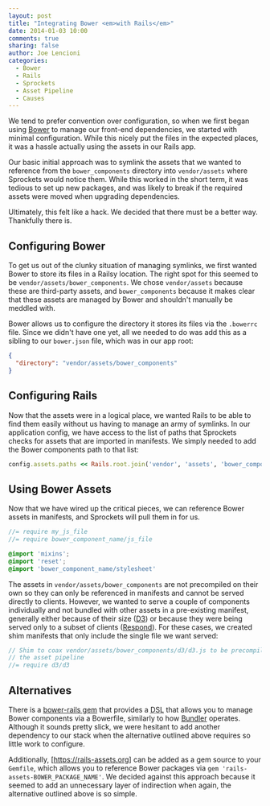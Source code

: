 ```yaml
---
layout: post
title: "Integrating Bower <em>with Rails</em>"
date: 2014-01-03 10:00
comments: true
sharing: false
author: Joe Lencioni
categories:
  - Bower
  - Rails
  - Sprockets
  - Asset Pipeline
  - Causes
---
```


We tend to prefer convention over configuration, so when we first began using
[Bower] to manage our front-end dependencies, we started with minimal
configuration. While this nicely put the files in the expected places, it was a
hassle actually using the assets in our Rails app.

Our basic initial approach was to symlink the assets that we wanted to
reference from the `bower_components` directory into `vendor/assets` where
Sprockets would notice them. While this worked in the short term, it was
tedious to set up new packages, and was likely to break if the required assets
were moved when upgrading dependencies.

Ultimately, this felt like a hack. We decided that there must be a better way.
Thankfully there is.

<!-- more -->

## Configuring Bower

To get us out of the clunky situation of managing symlinks, we first wanted
Bower to store its files in a Railsy location. The right spot for this seemed
to be `vendor/assets/bower_components`. We chose `vendor/assets` because these
are third-party assets, and `bower_components` because it makes clear that
these assets are managed by Bower and shouldn't manually be meddled with.

Bower allows us to configure the directory it stores its files via the
`.bowerrc` file. Since we didn't have one yet, all we needed to do was add this
as a sibling to our `bower.json` file, which was in our app root:

```json .bowerrc
{
  "directory": "vendor/assets/bower_components"
}
```

## Configuring Rails

Now that the assets were in a logical place, we wanted Rails to be able to find
them easily without us having to manage an army of symlinks. In our application
config, we have access to the list of paths that Sprockets checks for assets
that are imported in manifests. We simply needed to add the Bower components
path to that list:

```ruby config/application.rb
config.assets.paths << Rails.root.join('vendor', 'assets', 'bower_components')
```

## Using Bower Assets

Now that we have wired up the critical pieces, we can reference Bower assets in
manifests, and Sprockets will pull them in for us.

```js Example application.js
//= require my_js_file
//= require bower_component_name/js_file
```

```scss Example application.css.scss
@import 'mixins';
@import 'reset';
@import 'bower_component_name/stylesheet'
```

The assets in `vendor/assets/bower_components` are not precompiled on their own
so they can only be referenced in manifests and cannot be served directly to
clients. However, we wanted to serve a couple of components individually and
not bundled with other assets in a pre-existing manifest, generally either
because of their size ([D3]) or because they were being served only to a subset
of clients ([Respond]). For these cases, we created shim manifests that only
include the single file we want served:

```js Our shim d3.js manifest
// Shim to coax vendor/assets/bower_components/d3/d3.js to be precompiled by
// the asset pipeline
//= require d3/d3
```

## Alternatives

There is a [bower-rails gem] that provides a <acronym title="Domain Specific
Language">DSL</acronym> that allows you to manage Bower components via a
Bowerfile, similarly to how [Bundler] operates. Although it sounds pretty
slick, we were hesitant to add another dependency to our stack when the
alternative outlined above requires so little work to configure.

Additionally, [https://rails-assets.org] can be added as a gem source to your
`Gemfile`, which allows you to reference Bower packages via `gem
'rails-assets-BOWER_PACKAGE_NAME'`. We decided against this approach because it
seemed to add an unnecessary layer of indirection when again, the alternative
outlined above is so simple.

[Bower]: http://bower.io/
[D3]: http://d3js.org/
[Respond]: https://github.com/scottjehl/Respond
[bower-rails gem]: https://github.com/42dev/bower-rails
[Bundler]: http://bundler.io/
[https://rails-assets.org]: https://rails-assets.org/
